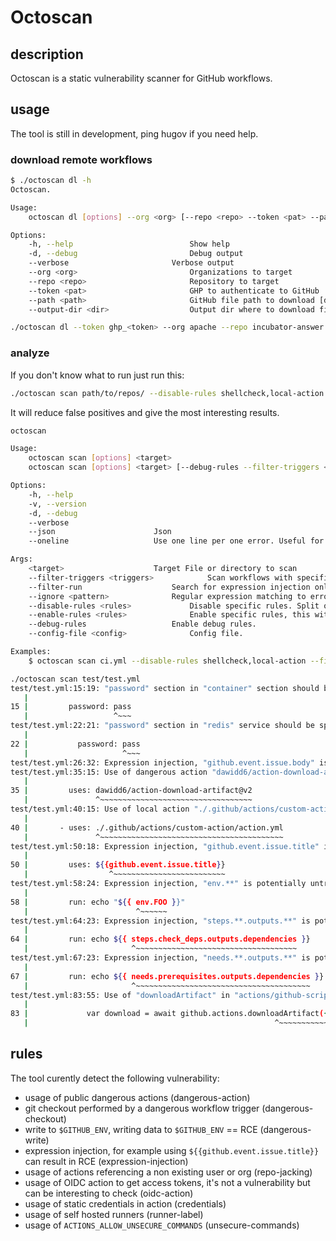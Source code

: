 # Octoscan

## description

Octoscan is a static vulnerability scanner for GitHub workflows.

## usage

The tool is still in development, ping hugov if you need help.


### download remote workflows

```sh
$ ./octoscan dl -h  
Octoscan.

Usage:
	octoscan dl [options] --org <org> [--repo <repo> --token <pat> --path <path> --output-dir <dir>]

Options:
	-h, --help  						Show help
	-d, --debug  						Debug output
	--verbose  						Verbose output
	--org <org> 						Organizations to target
	--repo <repo>						Repository to target
	--token <pat>						GHP to authenticate to GitHub
	--path <path>						GitHub file path to download [default: .github/workflows]
	--output-dir <dir>					Output dir where to download files [default: octoscan-output]

```

```sh
./octoscan dl --token ghp_<token> --org apache --repo incubator-answer
```

### analyze

If you don't know what to run just run this:
```sh
./octoscan scan path/to/repos/ --disable-rules shellcheck,local-action --filter-triggers external
```

It will reduce false positives and give the most interesting results.


```sh
octoscan

Usage:
	octoscan scan [options] <target>
	octoscan scan [options] <target> [--debug-rules --filter-triggers <triggers> --filter-run --ignore=<pattern> ((--disable-rules | --enable-rules ) <rules>) --config-file <config>]

Options:
	-h, --help
	-v, --version
	-d, --debug
	--verbose
	--json						Json
	--oneline					Use one line per one error. Useful for reading error messages from programs

Args:
	<target>					Target File or directory to scan
	--filter-triggers <triggers>			Scan workflows with specific triggers (comma separated list: "push,pull_request_target,")
	--filter-run					Search for expression injection only in run shell scripts.
	--ignore <pattern>				Regular expression matching to error messages you want to ignore.
	--disable-rules <rules>				Disable specific rules. Split on ","
	--enable-rules <rules>				Enable specific rules, this with disable all other rules. Split on ","
	--debug-rules					Enable debug rules.
	--config-file <config>				Config file.

Examples:
	$ octoscan scan ci.yml --disable-rules shellcheck,local-action --filter-triggers external
```

```sh
./octoscan scan test/test.yml  
test/test.yml:15:19: "password" section in "container" section should be specified via secrets. do not put password value directly [credentials]
   |
15 |         password: pass
   |                   ^~~~
test/test.yml:22:21: "password" section in "redis" service should be specified via secrets. do not put password value directly [credentials]
   |
22 |           password: pass
   |                     ^~~~
test/test.yml:26:32: Expression injection, "github.event.issue.body" is potentially untrusted. [expression-injection]
test/test.yml:35:15: Use of dangerous action "dawidd6/action-download-artifact@v2" [dangerous-action]
   |
35 |         uses: dawidd6/action-download-artifact@v2
   |               ^~~~~~~~~~~~~~~~~~~~~~~~~~~~~~~~~~~
test/test.yml:40:15: Use of local action "./.github/actions/custom-action/action.yml" [local-action]
   |
40 |       - uses: ./.github/actions/custom-action/action.yml
   |               ^~~~~~~~~~~~~~~~~~~~~~~~~~~~~~~~~~~~~~~~~~
test/test.yml:50:18: Expression injection, "github.event.issue.title" is potentially untrusted. [expression-injection]
   |
50 |         uses: ${{github.event.issue.title}}
   |                  ^~~~~~~~~~~~~~~~~~~~~~~~~~
test/test.yml:58:24: Expression injection, "env.**" is potentially untrusted. [expression-injection]
   |
58 |         run: echo "${{ env.FOO }}"
   |                        ^~~~~~~
test/test.yml:64:23: Expression injection, "steps.**.outputs.**" is potentially untrusted. [expression-injection]
   |
64 |         run: echo ${{ steps.check_deps.outputs.dependencies }}
   |                       ^~~~~~~~~~~~~~~~~~~~~~~~~~~~~~~~~~~~~
test/test.yml:67:23: Expression injection, "needs.**.outputs.**" is potentially untrusted. [expression-injection]
   |
67 |         run: echo ${{ needs.prerequisites.outputs.dependencies }}
   |                       ^~~~~~~~~~~~~~~~~~~~~~~~~~~~~~~~~~~~~~~~
test/test.yml:83:55: Use of "downloadArtifact" in "actions/github-script" action. [dangerous-action]
   |
83 |             var download = await github.actions.downloadArtifact({
   |                                                       ^~~~~~~~~~~~

```


## rules

The tool curently detect the following vulnerability:
- usage of public dangerous actions (dangerous-action)
- git checkout performed by a dangerous workflow trigger (dangerous-checkout)
- write to `$GITHUB_ENV`, writing data to `$GITHUB_ENV` == RCE (dangerous-write)
- expression injection, for example using `${{github.event.issue.title}}` can result in RCE (expression-injection)
- usage of actions referencing a non existing user or org (repo-jacking)
- usage of OIDC action to get access tokens, it's not a vulnerability but can be interesting to check (oidc-action)
- usage of static credentials in action (credentials)
- usage of self hosted runners (runner-label)
- usage of `ACTIONS_ALLOW_UNSECURE_COMMANDS` (unsecure-commands)
